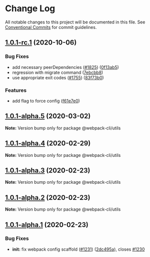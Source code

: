 # Change Log

All notable changes to this project will be documented in this file.
See [Conventional Commits](https://conventionalcommits.org) for commit guidelines.

## [1.0.1-rc.1](https://github.com/webpack/webpack-cli/compare/@webpack-cli/utils@1.0.1-alpha.5...@webpack-cli/utils@1.0.1-rc.1) (2020-10-06)

### Bug Fixes

-   add necessary peerDependencies ([#1825](https://github.com/webpack/webpack-cli/issues/1825)) ([0f13ab5](https://github.com/webpack/webpack-cli/commit/0f13ab5ddd9e28e5e7095721d086a58aebaf98a5))
-   regression with migrate command ([7ebcbb8](https://github.com/webpack/webpack-cli/commit/7ebcbb8030b9111df797abdd67e504178b18aeac))
-   use appropriate exit codes ([#1755](https://github.com/webpack/webpack-cli/issues/1755)) ([83f73b0](https://github.com/webpack/webpack-cli/commit/83f73b056e224301b871bee5e9b7254e64e84e95))

### Features

-   add flag to force config ([f61e7e0](https://github.com/webpack/webpack-cli/commit/f61e7e0d1b03284d7333c4f0f38294460209a25d))

## [1.0.1-alpha.5](https://github.com/ematipico/webpack-cli/compare/@webpack-cli/utils@1.0.1-alpha.4...@webpack-cli/utils@1.0.1-alpha.5) (2020-03-02)

**Note:** Version bump only for package @webpack-cli/utils

## [1.0.1-alpha.4](https://github.com/ematipico/webpack-cli/compare/@webpack-cli/utils@1.0.1-alpha.3...@webpack-cli/utils@1.0.1-alpha.4) (2020-02-29)

**Note:** Version bump only for package @webpack-cli/utils

## [1.0.1-alpha.3](https://github.com/ematipico/webpack-cli/compare/@webpack-cli/utils@1.0.1-alpha.2...@webpack-cli/utils@1.0.1-alpha.3) (2020-02-23)

**Note:** Version bump only for package @webpack-cli/utils

## [1.0.1-alpha.2](https://github.com/webpack/webpack-cli/compare/@webpack-cli/utils@1.0.1-alpha.1...@webpack-cli/utils@1.0.1-alpha.2) (2020-02-23)

**Note:** Version bump only for package @webpack-cli/utils

## [1.0.1-alpha.1](https://github.com/webpack/webpack-cli/compare/@webpack-cli/utils@1.0.1-alpha.0...@webpack-cli/utils@1.0.1-alpha.1) (2020-02-23)

### Bug Fixes

-   **init:** fix webpack config scaffold ([#1231](https://github.com/webpack/webpack-cli/issues/1231)) ([2dc495a](https://github.com/webpack/webpack-cli/commit/2dc495a8d050d28478c6c2533d7839e9ff78d76c)), closes [#1230](https://github.com/webpack/webpack-cli/issues/1230)
